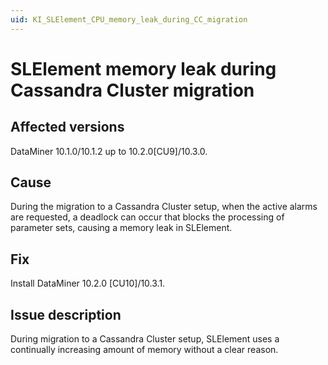 ```yaml
---
uid: KI_SLElement_CPU_memory_leak_during_CC_migration
---
```


# SLElement memory leak during Cassandra Cluster migration

## Affected versions

DataMiner 10.1.0/10.1.2 up to 10.2.0[CU9]/10.3.0.

## Cause

During the migration to a Cassandra Cluster setup, when the active alarms are requested, a deadlock can occur that blocks the processing of parameter sets, causing a memory leak in SLElement.

## Fix

Install DataMiner 10.2.0 [CU10]/10.3.1<!--RN 34668-->.

## Issue description

During migration to a Cassandra Cluster setup, SLElement uses a continually increasing amount of memory without a clear reason.
